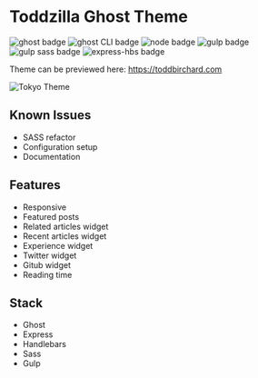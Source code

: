 # Toddzilla Ghost Theme

![ghost badge](https://img.shields.io/badge/ghost-1.22.0-green.svg?longCache=true&style=flat-square) ![ghost CLI badge](https://img.shields.io/badge/ghost_CLI-1.6.0-green.svg?longCache=true&style=flat-square) ![node badge](https://img.shields.io/badge/node-%3E6.9%20%3C7.*-green.svg?longCache=true&style=flat-square) ![gulp badge](https://img.shields.io/badge/gulp-3.9.1-green.svg?longCache=true&style=flat-square) ![gulp sass badge](https://img.shields.io/badge/gulp_sass-3.1.0-green.svg?longCache=true&style=flat-square) ![express-hbs badge](https://img.shields.io/badge/express_hbs-1.0.4-green.svg?longCache=true&style=flat-square) 

Theme can be previewed here: https://toddbirchard.com

![Tokyo Theme](https://toddzilla.nyc3.digitaloceanspaces.com/tokyotheme.jpg)

## Known Issues
- SASS refactor
- Configuration setup
- Documentation

## Features
- Responsive
- Featured posts
- Related articles widget
- Recent articles widget
- Experience widget
- Twitter widget
- Gitub widget
- Reading time

## Stack
- Ghost
- Express
- Handlebars
- Sass
- Gulp
